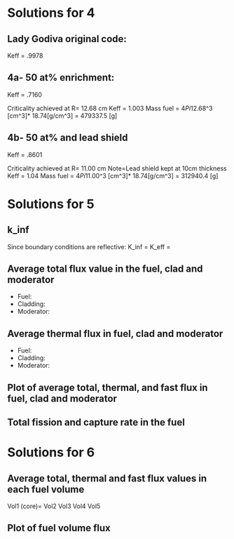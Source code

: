 # Solutions for 4

## Lady Godiva original code:
Keff = .9978

## 4a- 50 at% enrichment:
Keff = .7160

Criticality achieved at R= 12.68 cm
Keff = 1.003
Mass fuel = 4*Pi*12.68^3 [cm^3]* 18.74[g/cm^3] = 479337.5 [g]

## 4b- 50 at% and lead shield
Keff = .8601

Criticality achieved at R= 11.00 cm
Note=Lead shield kept at 10cm thickness
Keff = 1.04
Mass fuel = 4*Pi*11.00^3 [cm^3]* 18.74[g/cm^3] = 312940.4 [g]
# Solutions for 5

## k_inf
Since boundary conditions are reflective:
K_inf = K_eff =
## Average total flux value in the fuel, clad and moderator
-  Fuel:
-  Cladding:
-  Moderator:
## Average thermal flux in fuel, clad and moderator
-  Fuel:
-  Cladding:
-  Moderator:
## Plot of average total, thermal, and fast flux in fuel, clad and moderator

## Total fission and capture rate in the fuel

# Solutions for 6

## Average total, thermal and fast flux values in each fuel volume
Vol1 (core)=
Vol2
Vol3
Vol4
Vol5

## Plot of fuel volume flux
